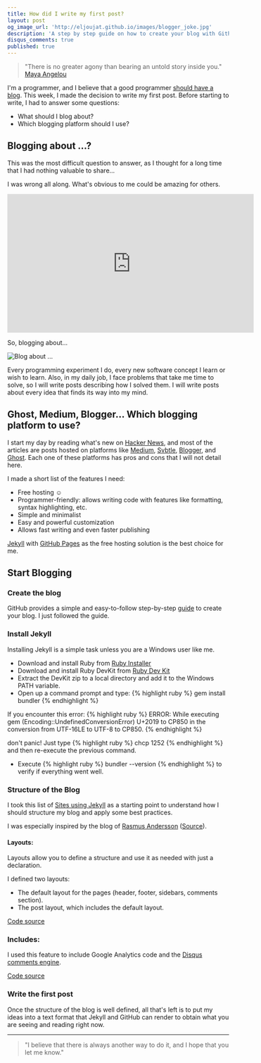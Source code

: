 ```yaml
---
title: How did I write my first post?
layout: post
og_image_url: 'http://eljoujat.github.io/images/blogger_joke.jpg'
description: 'A step by step guide on how to create your blog with Github and Jekyll '
disqus_comments: true
published: true
---
```


> "There is no greater agony than bearing an untold story inside you."
[Maya Angelou](http://www.mayaangelou.com/)

I'm a programmer, and I believe that a good programmer [should have a blog](http://architects.dzone.com/articles/why-programmers-should-have). This week, I made the decision to write my first post. Before starting to write, I had to answer some questions:

- What should I blog about?
- Which blogging platform should I use?

## Blogging about ...?

This was the most difficult question to answer, as I thought for a long time that I had nothing valuable to share...

I was wrong all along. What's obvious to me could be amazing for others.  
<iframe width="560" height="315" src="https://www.youtube.com/embed/xcmI5SSQLmE" frameborder="0" allowfullscreen></iframe>

So, blogging about...

![Blog about ...](/images/blogger_joke.jpg)

Every programming experiment I do, every new software concept I learn or wish to learn. Also, in my daily job, I face problems that take me time to solve, so I will write posts describing how I solved them. I will write posts about every idea that finds its way into my mind.

## Ghost, Medium, Blogger... Which blogging platform to use?

I start my day by reading what's new on [Hacker News](https://news.ycombinator.com/news), and most of the articles are posts hosted on platforms like [Medium](https://medium.com/), [Svbtle](https://svbtle.com/), [Blogger](https://www.blogger.com), and [Ghost](https://ghost.org/). Each one of these platforms has pros and cons that I will not detail here.

I made a short list of the features I need:

- Free hosting ☺
- Programmer-friendly: allows writing code with features like formatting, syntax highlighting, etc.
- Simple and minimalist
- Easy and powerful customization
- Allows fast writing and even faster publishing

[Jekyll](http://jekyllrb.com/) with [GitHub Pages](http://pages.github.com/) as the free hosting solution is the best choice for me.

## Start Blogging

### Create the blog

GitHub provides a simple and easy-to-follow step-by-step [guide](https://pages.github.com/) to create your blog. I just followed the guide.

### Install Jekyll

Installing Jekyll is a simple task unless you are a Windows user like me.

- Download and install Ruby from [Ruby Installer](http://rubyinstaller.org/downloads#download-links)
- Download and install Ruby DevKit from [Ruby Dev Kit](http://rubyinstaller.org/downloads#download-links)
- Extract the DevKit zip to a local directory and add it to the Windows PATH variable.
- Open up a command prompt and type: {% highlight ruby %} gem install bundler {% endhighlight %}

If you encounter this error:
{% highlight ruby %}
ERROR:  While executing gem (Encoding::UndefinedConversionError)
    U+2019 to CP850 in the conversion from UTF-16LE to UTF-8 to CP850.
{% endhighlight %}

don't panic! Just type {% highlight ruby %} chcp 1252 {% endhighlight %} and then re-execute the previous command.

- Execute {% highlight ruby %} bundler --version {% endhighlight %} to verify if everything went well.

### Structure of the Blog

I took this list of [Sites using Jekyll](http://jekyllrb.com/docs/sites/) as a starting point to understand how I should structure my blog and apply some best practices.

I was especially inspired by the blog of [Rasmus Andersson](http://rsms.me/) ([Source](https://github.com/rsms/rsms.github.com)).

#### Layouts:

Layouts allow you to define a structure and use it as needed with just a declaration.

I defined two layouts:

- The default layout for the pages (header, footer, sidebars, comments section).
- The post layout, which includes the default layout.

[Code source](https://github.com/eljoujat/eljoujat.github.io/tree/master/_layouts)

### Includes:

I used this feature to include Google Analytics code and the [Disqus comments engine](https://disqus.com/).

[Code source](https://github.com/eljoujat/eljoujat.github.io/tree/master/_includes)

### Write the first post

Once the structure of the blog is well defined, all that's left is to put my ideas into a text format that Jekyll and GitHub can render to obtain what you are seeing and reading right now.

***

> "I believe that there is always another way to do it, and I hope that you let me know."

